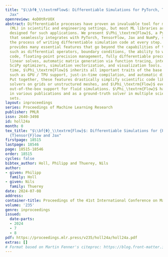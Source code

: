 ```yaml
---
title: "$\\bfΦ_\\textrmFlow$: Differentiable Simulations for PyTorch, TensorFlow and
  Jax"
openreview: 4oD0tRrUOX
abstract: Differentiable processes have proven an invaluable tool for machine learning
  (ML) in scientific and engineering settings, but most ML libraries are not primarily
  designed for such applications. We present $\Phi_\textrm{Flow}$, a Python toolkit
  that seamlessly integrates with PyTorch, TensorFlow, Jax and NumPy, simplifying
  the process of writing differentiable simulation code at every step. $\Phi_\textrm{Flow}$
  provides many essential features that go beyond the capabilities of the base libraries,
  such as differential operators, boundary conditions, the ability to write dimensionality-agnostic
  code, floating-point precision management, fully differentiable preconditioned (sparse)
  linear solves, automatic matrix generation via function tracing, integration of
  SciPy optimizers, simulation vectorization, and visualization tools. At the same
  time, $\Phi_\textrm{Flow}$ inherits all important traits of the base ML libraries,
  such as GPU / TPU support, just-in-time compilation, and automatic differentiation.
  Put together, these features drastically simplify scientific code like PDE or ODE
  solvers on grids or unstructured meshes, and $\Phi_\textrm{Flow}$ even includes
  out-of-the-box support for fluid simulations. $\Phi_\textrm{Flow}$ has been used
  in various publications and as a ground-truth solver in multiple scientific data
  sets.
layout: inproceedings
series: Proceedings of Machine Learning Research
publisher: PMLR
issn: 2640-3498
id: holl24a
month: 0
tex_title: "$\\bf{Φ}_\\textrm{Flow}$: Differentiable Simulations for {P}y{T}orch,
  {T}ensor{F}low and Jax"
firstpage: 18515
lastpage: 18546
page: 18515-18546
order: 18515
cycles: false
bibtex_author: Holl, Philipp and Thuerey, Nils
author:
- given: Philipp
  family: Holl
- given: Nils
  family: Thuerey
date: 2024-07-08
address:
container-title: Proceedings of the 41st International Conference on Machine Learning
volume: '235'
genre: inproceedings
issued:
  date-parts:
  - 2024
  - 7
  - 8
pdf: https://proceedings.mlr.press/v235/holl24a/holl24a.pdf
extras: []
# Format based on Martin Fenner's citeproc: https://blog.front-matter.io/posts/citeproc-yaml-for-bibliographies/
---
```

